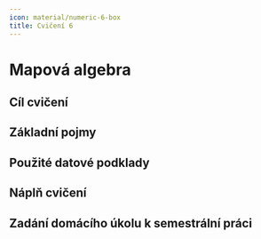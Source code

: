 ```yaml
---
icon: material/numeric-6-box
title: Cvičení 6
---
```


# Mapová algebra

## Cíl cvičení

## Základní pojmy

## Použité datové podklady

## Náplň cvičení

## Zadání domácího úkolu k semestrální práci